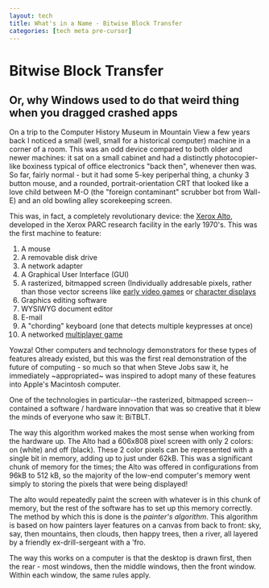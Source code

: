 ```yaml
---
layout: tech
title: What's in a Name - Bitwise Block Transfer
categories: [tech meta pre-cursor]
---
```



Bitwise Block Transfer
====

Or, why Windows used to do that weird thing when you dragged crashed apps
----

On a trip to the Computer History Museum in Mountain View a few years back I noticed a small (well, small for a historical computer) machine in a corner of a room. This was an odd device compared to both older and newer machines: it sat on a small cabinet and had a distinctly photocopier-like boxiness typical of office electronics "back then", whenever then was. So far, fairly normal - but it had some 5-key periperhal thing, a chunky 3 button mouse, and a rounded, portrait-orientation CRT that looked like a love child between M-O (the "foreign contaminant" scrubber bot from Wall-E) and an old bowling alley scorekeeping screen.

This was, in fact, a completely revolutionary device: the [Xerox Alto](https://en.wikipedia.org/wiki/Xerox_Alto), developed in the Xerox PARC research facility in the early 1970's. This was the first machine to feature:

1. A mouse
1. A removable disk drive
1. A network adapter
1. A Graphical User Interface (GUI)
1. A rasterized, bitmapped screen (Individually addresable pixels, rather than those vector screens like [early video games](https://upload.wikimedia.org/wikipedia/en/1/13/Asteroi1.png) or [character displays](https://en.wikipedia.org/wiki/Computer_terminal#/media/File:DEC_VT100_terminal_transparent.png)
1. Graphics editing software
1. WYSIWYG document editor
1. E-mail
1. A "chording" keyboard (one that detects multiple keypresses at once)
1. A networked [multiplayer game](https://en.wikipedia.org/wiki/Alto_Trek)

Yowza! Other computers and technology demonstrators for these types of features already existed, but this was the first real demonstration of the future of computing - so much so that when Steve Jobs saw it, he immediately ~appropriated~ was inspired to adopt many of these features into Apple's Macintosh computer.

One of the technologies in particular--the rasterized, bitmapped screen--contained a software / hardware innovation that was so creative that it blew the minds of everyone who saw it: BiTBLT.

The way this algorithm worked makes the most sense when working from the hardware up. The Alto had a 606x808 pixel screen with only 2 colors: on (white) and off (black). These 2 color pixels can be represented with a single bit in memory, adding up to just under 62kB. This was a significant chunk of memory for the times; the Alto was offered in configurations from 96kB to 512 kB, so the majority of the low-end computer's memory went simply to storing the pixels that were being displayed!

The alto would repeatedly paint the screen with whatever is in this chunk of memory, but the rest of the software has to set up this memory correctly. The method by which this is done is the _painter's algorithm_. This algorithm is based on how painters layer features on a canvas from back to front: sky, say, then mountains, then clouds, then happy trees, then a river, all layered by a friendly ex-drill-sergeant with a 'fro.

The way this works on a computer is that the desktop is drawn first, then the rear - most windows, then the middle windows, then the front window. Within each window, the same rules apply. 
